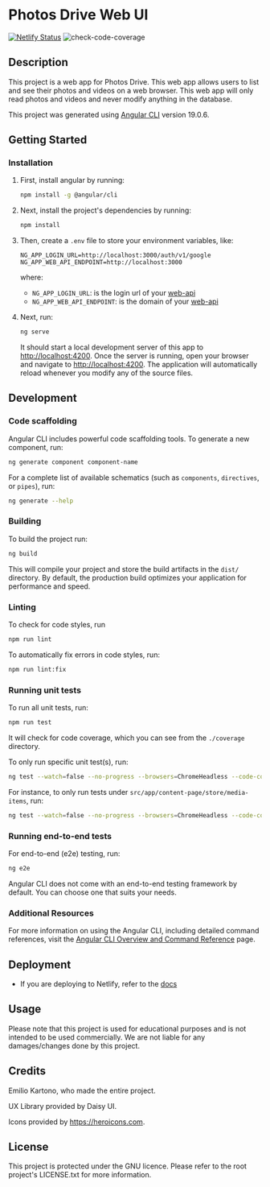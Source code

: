 # Photos Drive Web UI

[![Netlify Status](https://api.netlify.com/api/v1/badges/36282e46-c4ab-407f-8a6e-b6dbb4f40748/deploy-status)](https://app.netlify.com/sites/photos-drive-demo/deploys)
![check-code-coverage](https://img.shields.io/badge/code--coverage-100-brightgreen)

## Description

This project is a web app for Photos Drive. This web app allows users to list and see their photos and videos on a web browser. This web app will only read photos and videos and never modify anything in the database.

This project was generated using [Angular CLI](https://github.com/angular/angular-cli) version 19.0.6.

## Getting Started

### Installation

1. First, install angular by running:

    ```bash
    npm install -g @angular/cli
    ```

2. Next, install the project's dependencies by running:

    ```bash
    npm install
    ```

3. Then, create a `.env` file to store your environment variables, like:

    ```text
    NG_APP_LOGIN_URL=http://localhost:3000/auth/v1/google
    NG_APP_WEB_API_ENDPOINT=http://localhost:3000
    ```

    where:
    - `NG_APP_LOGIN_URL`: is the login url of your [web-api](./../web-api)
    - `NG_APP_WEB_API_ENDPOINT`: is the domain of your [web-api](./../web-api)

4. Next, run:

    ```bash
    ng serve
    ```

    It should start a local development server of this app to <http://localhost:4200>. Once the server is running, open your browser and navigate to <http://localhost:4200>. The application will automatically reload whenever you modify any of the source files.

## Development

### Code scaffolding

Angular CLI includes powerful code scaffolding tools. To generate a new component, run:

```bash
ng generate component component-name
```

For a complete list of available schematics (such as `components`, `directives`, or `pipes`), run:

```bash
ng generate --help
```

### Building

To build the project run:

```bash
ng build
```

This will compile your project and store the build artifacts in the `dist/` directory. By default, the production build optimizes your application for performance and speed.

### Linting

To check for code styles, run

```bash
npm run lint
```

To automatically fix errors in code styles, run:

```bash
npm run lint:fix
```

### Running unit tests

To run all unit tests, run:

```bash
npm run test
```

It will check for code coverage, which you can see from the `./coverage` directory.

To only run specific unit test(s), run:

```bash
ng test --watch=false --no-progress --browsers=ChromeHeadless --code-coverage --include=<path-to-test-file>
```

For instance, to only run tests under `src/app/content-page/store/media-items`, run:

```bash
ng test --watch=false --no-progress --browsers=ChromeHeadless --code-coverage --include=src/app/content-page/store/media-items
```

### Running end-to-end tests

For end-to-end (e2e) testing, run:

```bash
ng e2e
```

Angular CLI does not come with an end-to-end testing framework by default. You can choose one that suits your needs.

### Additional Resources

For more information on using the Angular CLI, including detailed command references, visit the [Angular CLI Overview and Command Reference](https://angular.dev/tools/cli) page.

## Deployment

- If you are deploying to Netlify, refer to the [docs](./docs/deploying_to_netlify.md)

## Usage

Please note that this project is used for educational purposes and is not intended to be used commercially. We are not liable for any damages/changes done by this project.

## Credits

Emilio Kartono, who made the entire project.

UX Library provided by Daisy UI.

Icons provided by <https://heroicons.com>.

## License

This project is protected under the GNU licence. Please refer to the root project's LICENSE.txt for more information.
